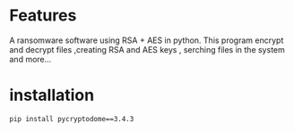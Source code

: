 # Features
 A ransomware software using RSA + AES in python.
This program encrypt and decrypt files ,creating RSA and AES keys , serching files in the system and more...

# installation
`pip install pycryptodome==3.4.3`

